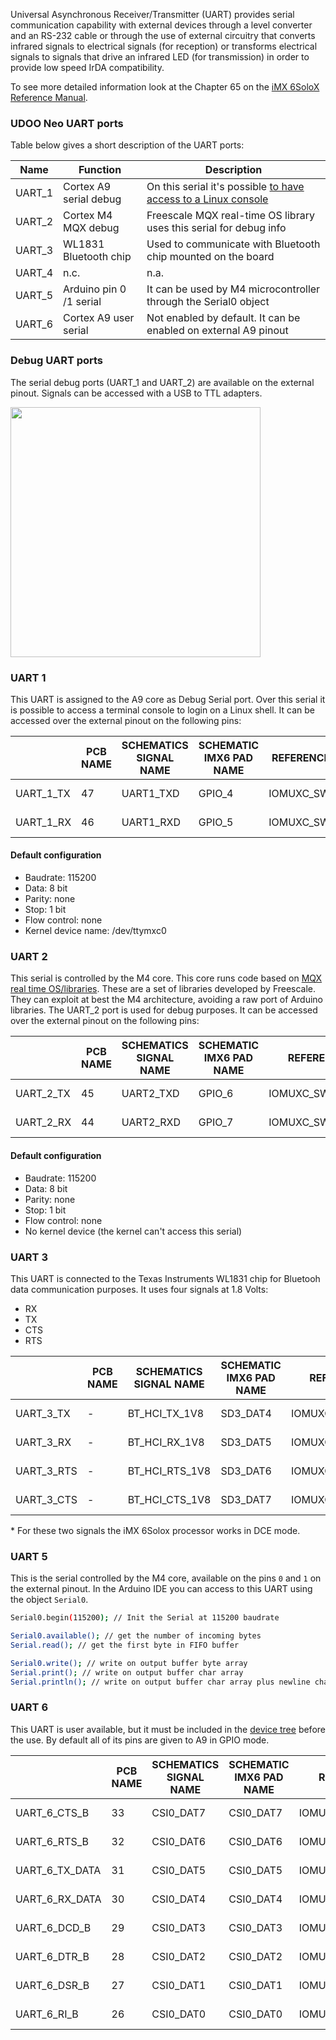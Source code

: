 Universal Asynchronous Receiver/Transmitter (UART) provides serial communication capability with external devices through a level converter and an RS-232 cable or through the use of external circuitry that converts infrared signals to electrical signals (for reception) or transforms electrical signals to signals that drive an infrared LED (for transmission) in order to provide low speed IrDA compatibility.

To see more detailed information look at the Chapter 65 on the [iMX 6SoloX Reference Manual](http://cache.freescale.com/files/32bit/doc/ref_manual/IMX6SXRM.pdf?fpsp=1&WT_TYPE=Reference%20Manuals&WT_VENDOR=FREESCALE&WT_FILE_FORMAT=pdf&WT_ASSET=Documentation&fileExt=.pdf).


### UDOO Neo UART ports

Table below gives a short description of the UART ports:

| Name   | Function                | Description                                                        |
|--------|-------------------------|--------------------------------------------------------------------|
| UART_1 | Cortex A9 serial debug  | On this serial it's possible [to have access to a Linux console](../Arduino_M4_Processor/Pinout.html)     |
| UART_2 | Cortex M4 MQX debug     | Freescale MQX real-time OS library uses this serial for debug info |
| UART_3 | WL1831 Bluetooth chip   | Used to communicate with Bluetooth chip mounted on the board       |
| UART_4 | n.c.                    | n.a.                                                               |
| UART_5 | Arduino pin 0 /1 serial | It can be used by M4 microcontroller through the Serial0 object    |
| UART_6 | Cortex A9 user serial   | Not enabled by default. It can be enabled on external A9 pinout    |


### Debug UART ports

The serial debug ports (UART_1 and UART_2) are available on the external pinout. Signals can be accessed with a USB to TTL adapters.

<img style="width:400px;" src="../img/gionji/DOCS_uart_serial.PNG">

### UART 1
This UART is assigned to the A9 core as Debug Serial port. Over this serial it is possible to access a terminal console to login on a Linux shell.
It can be accessed over the external pinout on the following pins:

|           | PCB NAME | SCHEMATICS SIGNAL NAME | SCHEMATIC IMX6 PAD NAME | REFERENCE MANUAL Pad Mux Register| ALTERNATE            |
|-----------|----------|------------------------|-------------------------|----------------------------------|----------------------|
| UART_1_TX | 47       | UART1_TXD              | GPIO_4                  | IOMUXC_SW_MUX_CTL_PAD_GPIO1_IO04 | ALT0 - UART1_TX_DATA |
| UART_1_RX | 46       | UART1_RXD              | GPIO_5                  | IOMUXC_SW_MUX_CTL_PAD_GPIO1_IO05 | ALT0 - UART1_RX_DATA |

#### Default configuration
* Baudrate: 115200
* Data: 8 bit
* Parity: none
* Stop: 1 bit
* Flow control: none
* Kernel device name: /dev/ttymxc0


### UART 2
This serial is controlled by the M4 core. This core runs code based on [MQX real time OS/libraries](http://www.freescale.com/tools/embedded-software-and-tools/run-time-software/freescale-mqx-software-solutions/freescale-mqx-real-time-operating-system-rtos:MQXRTOS).
These are a set of libraries developed by Freescale. They can exploit at best the M4 architecture, avoiding a raw port of Arduino libraries. The UART_2 port is used for debug purposes. It can be accessed over the external pinout on the following pins:

|           | PCB NAME | SCHEMATICS SIGNAL NAME | SCHEMATIC IMX6 PAD NAME | REFERENCE MANUAL PAD NAME        | ALTERNATE            |
|-----------|----------|------------------------|-------------------------|----------------------------------|----------------------|
| UART_2_TX | 45       | UART2_TXD              | GPIO_6                  | IOMUXC_SW_MUX_CTL_PAD_GPIO1_IO06 | ALT0 - UART2_TX_DATA |
| UART_2_RX | 44       | UART2_RXD              | GPIO_7                  | IOMUXC_SW_MUX_CTL_PAD_GPIO1_IO07 | ALT0 - UART2_RX_DATA |

#### Default configuration
* Baudrate: 115200
* Data: 8 bit
* Parity: none
* Stop: 1 bit
* Flow control: none
* No kernel device (the kernel can't access this serial)


### UART 3
This UART is connected to the Texas Instruments WL1831 chip for Bluetooh data communication purposes. It uses four signals at 1.8 Volts:
* RX
* TX
* CTS
* RTS

|            | PCB NAME | SCHEMATICS SIGNAL NAME | SCHEMATIC IMX6 PAD NAME | REFERENCE MANUAL PAD NAME       | ALTERNATE             |
|------------|----------|------------------------|-------------------------|---------------------------------|-----------------------|
| UART_3_TX  | -        | BT_HCI_TX_1V8          | SD3_DAT4                | IOMUXC_SW_MUX_CTL_PAD_SD3_DATA4 | ALT3 - UART3_RX_DATA  |
| UART_3_RX  | -        | BT_HCI_RX_1V8          | SD3_DAT5                | IOMUXC_SW_MUX_CTL_PAD_SD3_DATA5 | ALT3 - UART3_TX_DATA  |
| UART_3_RTS | -        | BT_HCI_RTS_1V8         | SD3_DAT6                | IOMUXC_SW_MUX_CTL_PAD_SD3_DATA6 | ALT3 - UART3_RTS_B \* |
| UART_3_CTS | -        | BT_HCI_CTS_1V8         | SD3_DAT7                | IOMUXC_SW_MUX_CTL_PAD_SD3_DATA7 | ALT3 - UART3_CTS_B \* |

\* For these two signals the iMX 6Solox processor works in DCE mode. 


### UART 5
This is the serial controlled by the M4 core, available on the pins `0` and `1` on the external pinout. In the Arduino IDE you can access to this UART using the object `Serial0`.

``` bash
Serial0.begin(115200); // Init the Serial at 115200 baudrate

Serial0.available(); // get the number of incoming bytes
Serial.read(); // get the first byte in FIFO buffer

Serial0.write(); // write on output buffer byte array
Serial.print(); // write on output buffer char array
Serial.println(); // write on output buffer char array plus newline char
```

### UART 6
This UART is user available, but it must be included in the [device tree](../Cookbook_Linux/Device_Tree_Editor.html) before the use. By default all of its pins are given to A9 in GPIO mode.

|                | PCB NAME | SCHEMATICS SIGNAL NAME | SCHEMATIC IMX6 PAD NAME | REFERENCE MANUAL PAD NAME        | ALTERNATE            |
|----------------|----------|------------------------|-------------------------|----------------------------------|----------------------|
| UART_6_CTS_B   | 33       | CSI0_DAT7              | CSI0_DAT7               | IOMUXC_SW_MUX_CTL_PAD_CSI_DATA07 | ALT4 - UART6_CTS_B   |
| UART_6_RTS_B   | 32       | CSI0_DAT6              | CSI0_DAT6               | IOMUXC_SW_MUX_CTL_PAD_CSI_DATA06 | ALT4 - UART6_RTS_B   |
| UART_6_TX_DATA | 31       | CSI0_DAT5              | CSI0_DAT5               | IOMUXC_SW_MUX_CTL_PAD_CSI_DATA05 | ALT4 - UART6_TX_DATA |
| UART_6_RX_DATA | 30       | CSI0_DAT4              | CSI0_DAT4               | IOMUXC_SW_MUX_CTL_PAD_CSI_DATA04 | ALT4 - UART6_RX_DATA |
| UART_6_DCD_B   | 29       | CSI0_DAT3              | CSI0_DAT3               | IOMUXC_SW_MUX_CTL_PAD_CSI_DATA03 | ALT4 - UART6_DCD_B   |
| UART_6_DTR_B   | 28       | CSI0_DAT2              | CSI0_DAT2               | IOMUXC_SW_MUX_CTL_PAD_CSI_DATA02 | ALT4 - UART6_DTR_B   |
| UART_6_DSR_B   | 27       | CSI0_DAT1              | CSI0_DAT1               | IOMUXC_SW_MUX_CTL_PAD_CSI_DATA01 | ALT4 - UART6_DSR_B   |
| UART_6_RI_B    | 26       | CSI0_DAT0              | CSI0_DAT0               | IOMUXC_SW_MUX_CTL_PAD_CSI_DATA00 | ALT4 - UART6_RI_B    |
